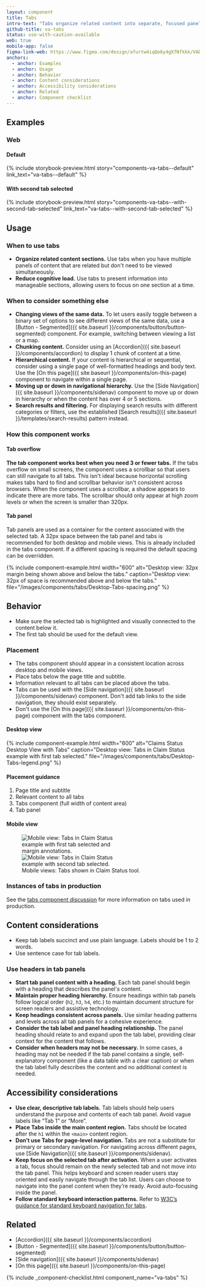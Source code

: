 ```yaml
---
layout: component
title: Tabs
intro-text: "Tabs organize related content into separate, focused panels that users can easily switch between."
github-title: va-tabs
status: use-with-caution-available
web: true
mobile-app: false
figma-link-web: https://www.figma.com/design/afurtw4iqQe6y4gXfNfkkk/VADS-Component-Library?node-id=24991-2000
anchors:
  - anchor: Examples
  - anchor: Usage
  - anchor: Behavior
  - anchor: Content considerations
  - anchor: Accessibility considerations
  - anchor: Related
  - anchor: Component checklist
---
```

  
## Examples

### Web

#### Default

 {% include storybook-preview.html story="components-va-tabs--default" link_text="va-tabs--default" %} 

#### With second tab selected

{% include storybook-preview.html story="components-va-tabs--with-second-tab-selected" link_text="va-tabs--with-second-tab-selected" %} 

## Usage

### When to use tabs

* **Organize related content sections.** Use tabs when you have multiple panels of content that are related but don't need to be viewed simultaneously. 
* **Reduce cognitive load.** Use tabs to present information into manageable sections, allowing users to focus on one section at a time.

### When to consider something else

* **Changing views of the same data.** To let users easily toggle between a binary set of options to see different views of the same data, use a [Button - Segmented]({{ site.baseurl }}/components/button/button-segmented) component. For example, switching between viewing a list or a map.
* **Chunking content.** Consider using an [Accordion]({{ site.baseurl }}/components/accordion) to display 1 chunk of content at a time.
* **Hierarchical content.** If your content is hierarchical or sequential, consider using a single page of well-formatted headings and body text. Use the [On this page]({{ site.baseurl }}/components/on-this-page) component to navigate within a single page.
* **Moving up or down in navigational hierarchy.** Use the [Side Navigation]({{ site.baseurl }}/components/sidenav) component to move up or down in hierarchy or when the content has over 4 or 5 sections.
* **Search results and filtering.** For displaying search results with different categories or filters, use the established [Search results]({{ site.baseurl }}/templates/search-results) pattern instead.

### How this component works

#### Tab overflow

**The tab component works best when you need 3 or fewer tabs.** If the tabs overflow on small screens, the component uses a scrollbar so that users can still navigate to all tabs. This isn't ideal because horizontal scrolling makes tabs hard to find and scrollbar behavior isn't consistent across browsers. When the component uses a scrollbar, a shadow appears to indicate there are more tabs. The scrollbar should only appear at high zoom levels or when the screen is smaller than 320px.

#### Tab panel

Tab panels are used as a container for the content associated with the selected tab. A 32px space between the tab panel and tabs is recommended for both desktop and mobile views. This is already included in the tabs component. If a different spacing is required the default spacing can be overridden.

{% include component-example.html width="600" alt="Desktop view: 32px margin being shown above and below the tabs." caption="Desktop view: 32px of space is recommended above and below the tabs." file="/images/components/tabs/Desktop-Tabs-spacing.png" %}

## Behavior

* Make sure the selected tab is highlighted and visually connected to the content below it.
* The first tab should be used for the default view.

### Placement

* The tabs component should appear in a consistent location across desktop and mobile views.
* Place tabs below the page title and subtitle.
* Information relevant to all tabs can be placed above the tabs.
* Tabs can be used with the [Side navigation]({{ site.baseurl }}/components/sidenav) component. Don't add tab links to the side navigation, they should exist separately.
* Don't use the [On this page]({{ site.baseurl }}/components/on-this-page) component with the tabs component.

#### Desktop view

{% include component-example.html width="600" alt="Claims Status Desktop View with Tabs" caption="Desktop view: Tabs in Claim Status example with first tab selected." file="/images/components/tabs/Desktop-Tabs-legend.png" %}

#### Placement guidance
<ol>
<li>Page title and subtitle</li>
<li>Relevant content to all tabs</li>
<li>Tabs component (full width of content area)</li>
<li>Tab panel</li>
</ol>

#### Mobile view

<figure class="site-component-example">
  <img src="{{ site.baseurl }}/images/components/tabs/Mobile-mockup-Tab1.png" alt="Mobile view: Tabs in Claim Status example with first tab selected and margin annotations." class="site-component-example__image" style="max-width:256px; vertical-align: top;">
  <img src="{{ site.baseurl }}/images/components/tabs/Mobile-mockup-Tab3.png" alt="Mobile view: Tabs in Claim Status example with second tab selected." class="site-component-example__image" style="max-width:256px; vertical-align: top;">
  <figcaption class="site-component-example__caption">Mobile views: Tabs shown in Claim Status tool.</figcaption>
</figure>

### Instances of tabs in production

See the [tabs component discussion](https://github.com/department-of-veterans-affairs/vets-design-system-documentation/discussions/4443) for more information on tabs used in production.

## Content considerations

* Keep tab labels succinct and use plain language. Labels should be 1 to 2 words.
* Use sentence case for tab labels.

### Use headers in tab panels

* **Start tab panel content with a heading.** Each tab panel should begin with a heading that describes the panel's content.
* **Maintain proper heading hierarchy.** Ensure headings within tab panels follow logical order (`h2`, `h3`, `h4`, etc.) to maintain document structure for screen readers and assistive technology.
* **Keep headings consistent across panels.** Use similar heading patterns and levels across all tab panels for a cohesive experience.
* **Consider the tab label and panel heading relationship.** The panel heading should relate to and expand upon the tab label, providing clear context for the content that follows.
* **Consider when headers may not be necessary.** In some cases, a heading may not be needed if the tab panel contains a single, self-explanatory component (like a data table with a clear caption) or when the tab label fully describes the content and no additional context is needed.

## Accessibility considerations

* **Use clear, descriptive tab labels.** Tab labels should help users understand the purpose and contents of each tab panel.  Avoid vague labels like “Tab 1” or “More”.
* **Place Tabs inside the main content region.** Tabs should be located after the `h1` within the `<main>` content region.
* **Don’t use Tabs for page-level navigation.** Tabs are not a substitute for primary or secondary navigation. For navigating across different pages, use [Side Navigation]({{ site.baseurl }}/components/sidenav).
* **Keep focus on the selected tab after activation.** When a user activates a tab, focus should remain on the newly selected tab and not move into the tab panel. This helps keyboard and screen reader users stay oriented and easily navigate through the tab list. Users can choose to navigate into the panel content when they’re ready. Avoid auto-focusing inside the panel.
* **Follow standard keyboard interaction patterns.** Refer to [W3C’s guidance for standard keyboard navigation for tabs](https://www.w3.org/WAI/ARIA/apg/patterns/tabs/#keyboardinteraction).

## Related

* [Accordion]({{ site.baseurl }}/components/accordion)
* [Button - Segmented]({{ site.baseurl }}/components/button/button-segmented)
* [Side navigation]({{ site.baseurl }}/components/sidenav)
* [On this page]({{ site.baseurl }}/components/on-this-page)

{% include _component-checklist.html component_name="va-tabs" %}
